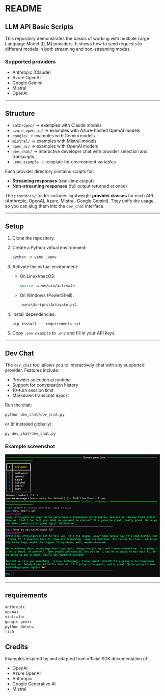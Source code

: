 # README

## LLM API Basic Scripts

This repository demonstrates the basics of working with multiple Large Language Model (LLM) providers. It shows how to send requests to different models in both streaming and non-streaming modes.

### Supported providers

- Anthropic (Claude)
- Azure OpenAI
- Google Gemini
- Mistral
- OpenAI

---

## Structure

- `anthropic/` → examples with Claude models
- `azure_open_ai/` → examples with Azure-hosted OpenAI models
- `google/` → examples with Gemini models
- `mistral/` → examples with Mistral models
- `open_ai/` → examples with OpenAI models
- `dev_chat/` → interactive developer chat with provider selection and transcripts
- `.env.example` → template for environment variables

Each provider directory contains scripts for:

- **Streaming responses** (real-time output)
- **Non-streaming responses** (full output returned at once)

The `providers/` folder includes lightweight **provider classes** for each API (Anthropic, OpenAI, Azure, Mistral, Google Gemini). They unify the usage, so you can plug them into the `dev_chat` interface.

---

## Setup

1. Clone the repository.

2. Create a Python virtual environment:

   ```bash
   python -m venv .venv
   ```

3. Activate the virtual environment:

   - On Linux/macOS:

     ```bash
     source .venv/bin/activate
     ```

   - On Windows (PowerShell):

     ```bash
     .venv\Scripts\Activate.ps1
     ```

4. Install dependencies:

   ```bash
   pip install -r requirements.txt
   ```

5. Copy `.env.example` to `.env` and fill in your API keys.

---

## Dev Chat

The `dev_chat` tool allows you to interactively chat with any supported provider. Features include:

- Provider selection at runtime
- Support for conversation history
- 10-turn session limit
- Markdown transcript export

Run the chat:

```bash
python dev_chat/dev_chat.py
```

or (if installed globally):

```bash
py dev_chat/dev_chat.py
```

### Example screenshot

![DevChat Screenshot](docs/images/dev_chat_screenshot.png)

---

## requirements

```
anthropic
openai
mistralai
google-genai
python-dotenv
rich
```

## Credits

Examples inspired by and adapted from official SDK documentation of:

- OpenAI
- Azure OpenAI
- Anthropic
- Google Generative AI
- Mistral
